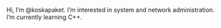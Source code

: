 Hi, I’m @koskapaket.
I’m interested in system and network administration.
I’m currently learning C++.
